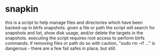 # snapkin

this is a script to help manage files and directories which have been backed-up
in btrfs snapshots. given a file or path the script will search for snapshots
and list, show disk usage, and/or delete the targets in the snapshots. executing
the script requires root access to perform btrfs commands. if removing files or
path do so with caution, "sudo rm -rf ..." is dangerous - there are a few fail
safes in place, but still.

